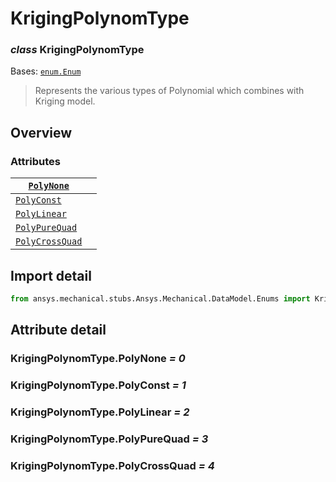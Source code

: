 <a id="krigingpolynomtype"></a>

# KrigingPolynomType

<a id="KrigingPolynomType"></a>

### *class* KrigingPolynomType

Bases: [`enum.Enum`](https://docs.python.org/3/library/enum.html#enum.Enum)

> Represents the various types of Polynomial which combines with Kriging model.

> <!-- !! processed by numpydoc !! -->

<a id="overview"></a>

## Overview

### Attributes

| [`PolyNone`](#KrigingPolynomType.PolyNone)           |    |
|------------------------------------------------------|----|
| [`PolyConst`](#KrigingPolynomType.PolyConst)         |    |
| [`PolyLinear`](#KrigingPolynomType.PolyLinear)       |    |
| [`PolyPureQuad`](#KrigingPolynomType.PolyPureQuad)   |    |
| [`PolyCrossQuad`](#KrigingPolynomType.PolyCrossQuad) |    |

<a id="import-detail"></a>

## Import detail

```python
from ansys.mechanical.stubs.Ansys.Mechanical.DataModel.Enums import KrigingPolynomType
```

<a id="attribute-detail"></a>

## Attribute detail

<a id="KrigingPolynomType.PolyNone"></a>

### KrigingPolynomType.PolyNone *= 0*

<a id="KrigingPolynomType.PolyConst"></a>

### KrigingPolynomType.PolyConst *= 1*

<a id="KrigingPolynomType.PolyLinear"></a>

### KrigingPolynomType.PolyLinear *= 2*

<a id="KrigingPolynomType.PolyPureQuad"></a>

### KrigingPolynomType.PolyPureQuad *= 3*

<a id="KrigingPolynomType.PolyCrossQuad"></a>

### KrigingPolynomType.PolyCrossQuad *= 4*

